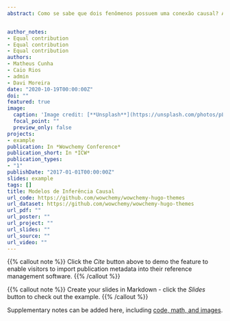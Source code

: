 ```yaml
---
abstract: Como se sabe que dois fenômenos possuem uma conexão causal? A Ciência discute a questão há séculos. Atualmente, a forma mais sofisticada de lidar com o problema é através da construção de modelos causais, que desenvolvem linguagem matemática para representar o que se chama de problema da identificação. Neste artigo, apresentamos dois modelos de inferência causal. Potential Outcomes, que é dominante nas Ciências Sociais, e Structural Causal Models, cuja concepção moderna advém da Ciência da Informação e Epidemiologia. Ambos apresentam noções contrafactuais de causalidade. Discutimos as concepções centrais para cada um desses modelos e (1) como eles lidam com as ameaças mais prevalentes à identificação, incluindo confounding e causalidade reversa, e (2) como eles auxiliam na produção de desenhos de pesquisa sólidos. Nosso argumento central é que existe uma série de pontos de complementaridade entre os dois modelos, o que sugere que sua utilização conjunta é ainda mais benéfica à produção científica. Discutimos esses pontos e ilustramos nosso argumento com a análise de dois artigos empíricos dentre os mais citados em periódicos de Ciência Política na América Latina.


author_notes:
- Equal contribution
- Equal contribution
- Equal contribution
authors:
- Matheus Cunha
- Caio Rios
- admin
- Davi Moreira
date: "2020-10-19T00:00:00Z"
doi: ""
featured: true
image:
  caption: 'Image credit: [**Unsplash**](https://unsplash.com/photos/pLCdAaMFLTE)'
  focal_point: ""
  preview_only: false
projects:
- example
publication: In *Wowchemy Conference*
publication_short: In *ICW*
publication_types:
- "1"
publishDate: "2017-01-01T00:00:00Z"
slides: example
tags: []
title: Modelos de Inferência Causal
url_code: https://github.com/wowchemy/wowchemy-hugo-themes
url_dataset: https://github.com/wowchemy/wowchemy-hugo-themes
url_pdf: ""
url_poster: ""
url_project: ""
url_slides: ""
url_source: ""
url_video: ""
---
```


{{% callout note %}}
Click the _Cite_ button above to demo the feature to enable visitors to import publication metadata into their reference management software.
{{% /callout %}}

{{% callout note %}}
Create your slides in Markdown - click the _Slides_ button to check out the example.
{{% /callout %}}

Supplementary notes can be added here, including [code, math, and images](https://wowchemy.com/docs/writing-markdown-latex/).

